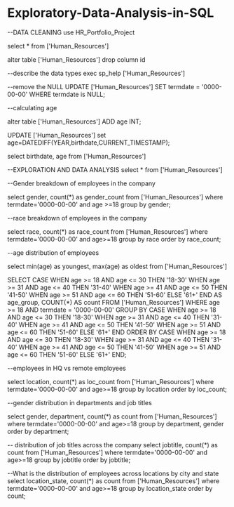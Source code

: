 # Exploratory-Data-Analysis-in-SQL
--DATA CLEANING
use HR_Portfolio_Project

select *
from ['Human_Resources']

alter table ['Human_Resources']
drop column id

--describe the data types
exec sp_help ['Human_Resources']

--remove the NULL
UPDATE ['Human_Resources']
SET termdate = '0000-00-00'
WHERE termdate is NULL;

--calculating age

alter table ['Human_Resources']
ADD age INT;

UPDATE ['Human_Resources']
set age=DATEDIFF(YEAR,birthdate,CURRENT_TIMESTAMP);

select birthdate, age
from  ['Human_Resources']

--EXPLORATION AND DATA ANALYSIS
select *
from ['Human_Resources']

--Gender breakdown of employees in the company

select gender, count(*) as gender_count
from ['Human_Resources']
where termdate='0000-00-00'
and age >=18
group by gender;

--race breakdown of employees in the company

select race, count(*) as race_count
from ['Human_Resources']
where termdate='0000-00-00'
and age>=18
group by race
order by race_count;

--age distribution of employees

select
	min(age) as youngest,
	max(age) as oldest
from ['Human_Resources']

SELECT
    CASE
        WHEN age >= 18 AND age <= 30 THEN '18-30'
        WHEN age >= 31 AND age <= 40 THEN '31-40'
        WHEN age >= 41 AND age <= 50 THEN '41-50'
        WHEN age >= 51 AND age <= 60 THEN '51-60'
        ELSE '61+'
    END AS age_group,
    COUNT(*) AS count
FROM ['Human_Resources']
WHERE age >= 18
    AND termdate = '0000-00-00'
GROUP BY
    CASE
        WHEN age >= 18 AND age <= 30 THEN '18-30'
        WHEN age >= 31 AND age <= 40 THEN '31-40'
        WHEN age >= 41 AND age <= 50 THEN '41-50'
        WHEN age >= 51 AND age <= 60 THEN '51-60'
        ELSE '61+'
    END
ORDER BY
    CASE
        WHEN age >= 18 AND age <= 30 THEN '18-30'
        WHEN age >= 31 AND age <= 40 THEN '31-40'
        WHEN age >= 41 AND age <= 50 THEN '41-50'
        WHEN age >= 51 AND age <= 60 THEN '51-60'
        ELSE '61+'
    END;

--employees in HQ vs remote employees

select location, count(*) as loc_count
from ['Human_Resources']
where termdate='0000-00-00'
and age>=18
group by location
order by loc_count;

--gender distribution in departments and job titles

select gender, department, count(*) as count
from ['Human_Resources']
where termdate='0000-00-00'
and age>=18
group by department, gender
order by department;

-- distribution of job titles across the company
select jobtitle, count(*) as count
from ['Human_Resources']
where termdate='0000-00-00'
and age>=18
group by jobtitle
order by jobtitle;

--What is the distribution of employees across locations by city and state
select location_state, count(*) as count
from ['Human_Resources']
where termdate='0000-00-00'
and age>=18
group by location_state
order by  count;
